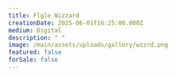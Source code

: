 ```yaml
---
title: Flgle Wizzard
creationDate: 2025-06-01T16:25:00.000Z
medium: Digital
description: " "
image: /main/assets/uploads/gallery/wzzrd.png
featured: false
forSale: false
---
```

